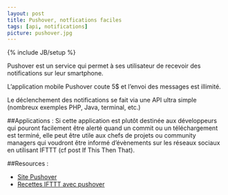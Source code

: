 ```yaml
---
layout: post
title: Pushover, notfications faciles
tags: [api, notifications]
picture: pushover.jpg
---
```

{% include JB/setup %}

Pushover est un service qui permet à ses utilisateur de recevoir des notifications sur leur smartphone.

L’application mobile Pushover coute 5$ et l’envoi des messages est illimité.

Le déclenchement des notifications se fait via une API ultra simple (nombreux exemples PHP, Java, terminal, etc.)

##Applications : 
Si cette application est plutôt destinée aux développeurs qui pouront facilement être alerté quand un commit ou un téléchargement est terminé, elle peut être utile aux chefs de projets ou community managers qui voudront être informé d’évènements sur les réseaux sociaux en utilisant IFTTT (cf post If This Then That).

##Resources :
- [Site Pushover](https://pushover.net)
- [Recettes IFTTT avec pushover](https://ifttt.com/recipes/search?q=pushover)